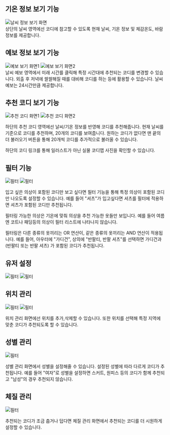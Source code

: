 ## 기온 정보 보기 기능

![날씨 정보 보기 화면](./images/날씨영역.jpg)  
상단의 날씨 영역에선 코디에 참고할 수 있도록 현재 날씨, 기온 정보 및 체감온도, 바람 정보를 제공합니다.

## 예보 정보 보기 기능

![예보 보기 화면1](./images/예보%20영역.jpg)
![예보 보기 화면2](./images/예보%20선택.jpg)  
날씨 예보 영역에서 미래 시간를 클릭해 특정 시간대에 추천되는 코디를 변경할 수 있습니다.
외출 후 저녁에 쌀쌀해질 때를 대비해 코디를 하는 등에 활용할 수 있습니다. 날씨 예보는 24시간만큼 제공합니다.

## 추천 코디 보기 기능

![추천 코디 화면1](./images/코디%20추천%20영역.jpg)
![추천 코디 화면2](./images/더%20불러오기.jpg)

하단의 추천 코디 영역에선 날씨/기온 정보를 반영해 코디를 추천해줍니다. 현재 날씨를 기준으로 코디를 추천하며, 20개의 코디를 보여줍니다. 원하는 코디가 없다면 맨 끝의 더 불러오기 버튼을 통해 20개씩 코디를 추가적으로 불러올 수 있습니다.

하단의 코디 링크를 통해 일러스트가 아닌 실물 코디맵 사진을 확인할 수 있습니다.

## 필터 기능

![필터](./images/필터버튼.jpg)
![필터](./images/필터.jpg)

입고 싶은 의상이 포함된 코디만 보고 싶다면 필터 기능을 통해 특정 의상이 포함된 코디만 나오도록 설정할 수 있습니다. 예를 들어 "셔츠"가 입고싶다면 셔츠를 필터에 적용하면 셔츠가 포함된 코디만 추천됩니다.

필터링 가능한 의상은 기온에 맞춰 의상을 추천 가능한 옷들만 보입니다. 예를 들어 여름엔 코트나 패딩등의 의상이 필터 리스트에 나타나지 않습니다.

필터링은 다른 종류의 옷끼리는 OR 연산이, 같은 종류의 옷끼리는 AND 연산이 적용됩니다. 예를 들어, 아우터에 "가디건", 상의에 "반팔티, 반팔 셔츠"를 선택하면 가디건과 (반팔티 또는 반팔 셔츠) 가 포함된 코디가 추천됩니다.

## 유저 설정

![필터](./images/메뉴버튼.jpg)
![필터](./images/메뉴.jpg)

## 위치 관리

![필터](./images/위치%20관리.jpg)
![필터](./images/위치%20추가.jpg)

위치 관리 화면에선 위치를 추가,삭제할 수 있습니다. 또한 위치를 선택해 특정 지역에 맞춘 코디가 추천되도록 할 수 있습니다.

## 성별 관리

![필터](./images/성별관리.jpg)

성별 관리 화면에서 성별을 설정해줄 수 있습니다. 설정된 성별에 따라 다르게 코디가 추천됩니다. 예를 들어 "여자"로 성별을 설정하면 스커트, 원피스 등의 코디가 함께 추천되고 "남성"의 경우 추천되지 않습니다.

## 체질 관리

![필터](./images/체질관리.jpg)

추천되는 코디가 조금 춥거나 덥다면 체질 관리 화면에서 추천되는 코디를 더 시원하게 설정할 수 있습니다.
